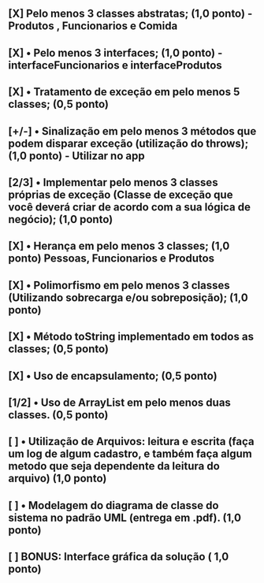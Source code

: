 ## [X] Pelo menos 3 classes abstratas; (1,0 ponto) - Produtos , Funcionarios e Comida

## [X] • Pelo menos 3 interfaces; (1,0 ponto) - interfaceFuncionarios e interfaceProdutos

## [X] • Tratamento de exceção em pelo menos 5 classes; (0,5 ponto)

## [+/-] • Sinalização em pelo menos 3 métodos que podem disparar exceção (utilização do throws); (1,0 ponto) - Utilizar no app

## [2/3] • Implementar pelo menos 3 classes próprias de exceção (Classe de exceção que você deverá criar de acordo com a sua lógica de negócio); (1,0 ponto)

## [X] • Herança em pelo menos 3 classes; (1,0 ponto) Pessoas, Funcionarios e Produtos

## [X] • Polimorfismo em pelo menos 3 classes (Utilizando sobrecarga e/ou sobreposição); (1,0 ponto)

## [X] • Método toString implementado em todos as classes; (0,5 ponto)

## [X] • Uso de encapsulamento; (0,5 ponto)

## [1/2] • Uso de ArrayList em pelo menos duas classes. (0,5 ponto)

## [ ] • Utilização de Arquivos: leitura e escrita (faça um log de algum cadastro, e também faça algum metodo que seja dependente da leitura do arquivo) (1,0 ponto)

## [ ] • Modelagem do diagrama de classe do sistema no padrão UML (entrega em .pdf). (1,0 ponto)

## [ ] BONUS: Interface gráfica da solução (  1,0 ponto)